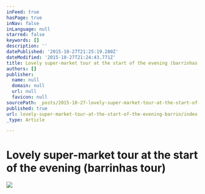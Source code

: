```yaml
---
inFeed: true
hasPage: true
inNav: false
inLanguage: null
starred: false
keywords: []
description: ''
datePublished: '2015-10-27T21:25:19.280Z'
dateModified: '2015-10-27T21:24:43.771Z'
title: Lovely super-market tour at the start of the evening (barrinhas tour)
authors: []
publisher:
  name: null
  domain: null
  url: null
  favicon: null
sourcePath: _posts/2015-10-27-lovely-super-market-tour-at-the-start-of-the-evening-barrin.md
published: true
url: lovely-super-market-tour-at-the-start-of-the-evening-barrin/index.html
_type: Article

---
```

# Lovely super-market tour at the start of the evening (barrinhas tour)
![](https://the-grid-user-content.s3-us-west-2.amazonaws.com/2a883a5b-3e25-4ef8-82a4-422966d6cdd9.jpg)